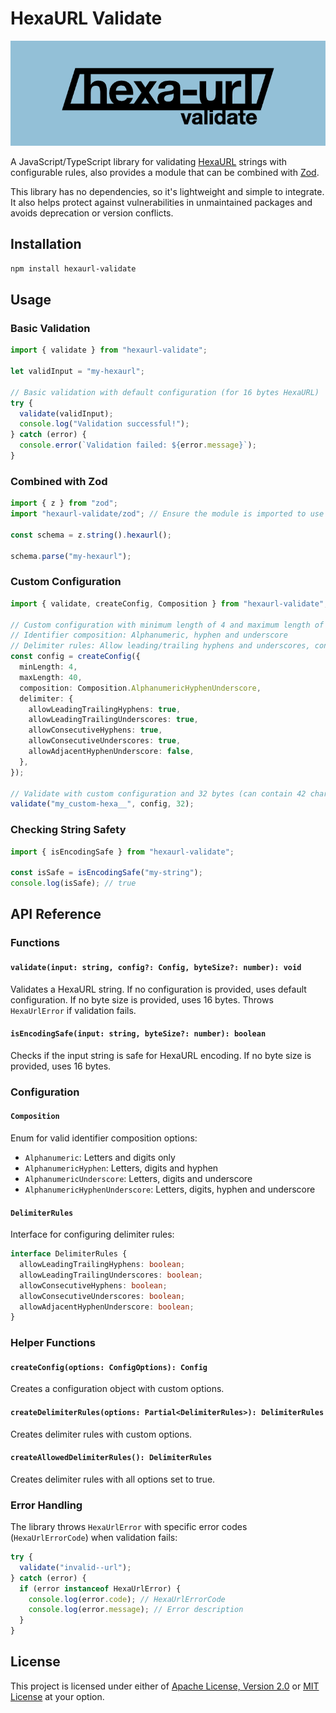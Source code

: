 # HexaURL Validate

![HexaURL Validate logo](https://github.com/perforate-org/hexaurl/blob/main/assets/validate_logo.png?raw=true)

A JavaScript/TypeScript library for validating [HexaURL](https://github.com/perforate-org/hexaurl) strings with configurable rules, also provides a module that can be combined with [Zod](https://zodjs.netlify.app/).

This library has no dependencies, so it's lightweight and simple to integrate. It also helps protect against vulnerabilities in unmaintained packages and avoids deprecation or version conflicts.

## Installation

```bash
npm install hexaurl-validate
```

## Usage

### Basic Validation

```ts
import { validate } from "hexaurl-validate";

let validInput = "my-hexaurl";

// Basic validation with default configuration (for 16 bytes HexaURL)
try {
  validate(validInput);
  console.log("Validation successful!");
} catch (error) {
  console.error(`Validation failed: ${error.message}`);
}
```

### Combined with Zod

```ts
import { z } from "zod";
import "hexaurl-validate/zod"; // Ensure the module is imported to use the hexaurl method

const schema = z.string().hexaurl();

schema.parse("my-hexaurl");
```

### Custom Configuration

```ts
import { validate, createConfig, Composition } from "hexaurl-validate";

// Custom configuration with minimum length of 4 and maximum length of 40
// Identifier composition: Alphanumeric, hyphen and underscore
// Delimiter rules: Allow leading/trailing hyphens and underscores, consecutive hyphens and underscores
const config = createConfig({
  minLength: 4,
  maxLength: 40,
  composition: Composition.AlphanumericHyphenUnderscore,
  delimiter: {
    allowLeadingTrailingHyphens: true,
    allowLeadingTrailingUnderscores: true,
    allowConsecutiveHyphens: true,
    allowConsecutiveUnderscores: true,
    allowAdjacentHyphenUnderscore: false,
  },
});

// Validate with custom configuration and 32 bytes (can contain 42 characters at most)
validate("my_custom-hexa__", config, 32);
```

### Checking String Safety

```ts
import { isEncodingSafe } from "hexaurl-validate";

const isSafe = isEncodingSafe("my-string");
console.log(isSafe); // true
```

## API Reference

### Functions

#### `validate(input: string, config?: Config, byteSize?: number): void`

Validates a HexaURL string. If no configuration is provided, uses default configuration. If no byte size is provided, uses 16 bytes. Throws `HexaUrlError` if validation fails.

#### `isEncodingSafe(input: string, byteSize?: number): boolean`

Checks if the input string is safe for HexaURL encoding. If no byte size is provided, uses 16 bytes.

### Configuration

#### `Composition`

Enum for valid identifier composition options:

- `Alphanumeric`: Letters and digits only
- `AlphanumericHyphen`: Letters, digits and hyphen
- `AlphanumericUnderscore`: Letters, digits and underscore
- `AlphanumericHyphenUnderscore`: Letters, digits, hyphen and underscore

#### `DelimiterRules`

Interface for configuring delimiter rules:

```typescript
interface DelimiterRules {
  allowLeadingTrailingHyphens: boolean;
  allowLeadingTrailingUnderscores: boolean;
  allowConsecutiveHyphens: boolean;
  allowConsecutiveUnderscores: boolean;
  allowAdjacentHyphenUnderscore: boolean;
}
```

### Helper Functions

#### `createConfig(options: ConfigOptions): Config`

Creates a configuration object with custom options.

#### `createDelimiterRules(options: Partial<DelimiterRules>): DelimiterRules`

Creates delimiter rules with custom options.

#### `createAllowedDelimiterRules(): DelimiterRules`

Creates delimiter rules with all options set to true.

### Error Handling

The library throws `HexaUrlError` with specific error codes (`HexaUrlErrorCode`) when validation fails:

```typescript
try {
  validate("invalid--url");
} catch (error) {
  if (error instanceof HexaUrlError) {
    console.log(error.code); // HexaUrlErrorCode
    console.log(error.message); // Error description
  }
}
```

## License

This project is licensed under either of [Apache License, Version 2.0](./LICENSE-APACHE) or [MIT License](./LICENSE-MIT) at your option.

